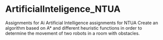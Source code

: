 ArtificialInteligence_NTUA
==========================

Assignments for Ai 
Artificial Intelligence assignments for NTUA Create an algorithm based on A* and different heuristic functions
in order to determine the movement of two robots in a room with obstacles. 

